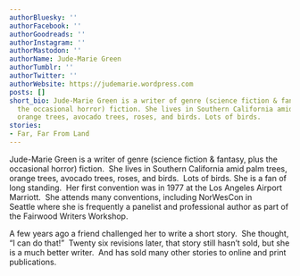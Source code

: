 ```yaml
---
authorBluesky: ''
authorFacebook: ''
authorGoodreads: ''
authorInstagram: ''
authorMastodon: ''
authorName: Jude-Marie Green
authorTumblr: ''
authorTwitter: ''
authorWebsite: https://judemarie.wordpress.com
posts: []
short_bio: Jude-Marie Green is a writer of genre (science fiction & fantasy, plus
  the occasional horror) fiction. She lives in Southern California amid palm trees,
  orange trees, avocado trees, roses, and birds. Lots of birds.
stories:
- Far, Far From Land
---
```


Jude-Marie Green is a writer of genre (science fiction & fantasy, plus the occasional horror) fiction.  She lives in Southern California amid palm trees, orange trees, avocado trees, roses, and birds.  Lots of birds.
She is a fan of long standing.  Her first convention was in 1977 at the Los Angeles Airport Marriott.  She attends many conventions, including NorWesCon in Seattle where she is frequently a panelist and professional author as part of the Fairwood Writers Workshop.

A few years ago a friend challenged her to write a short story.  She thought, “I can do that!”  Twenty six revisions later, that story still hasn’t sold, but she is a much better writer.  And has sold many other stories to online and print publications.